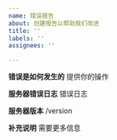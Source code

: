 ```yaml
---
name: 错误报告
about: 创建报告以帮助我们改进
title: ''
labels: ''
assignees: ''

---
```


**错误是如何发生的**
提供你的操作

**服务器错误日志**
错误日志

**服务器版本**
/version

**补充说明**
需要更多信息
